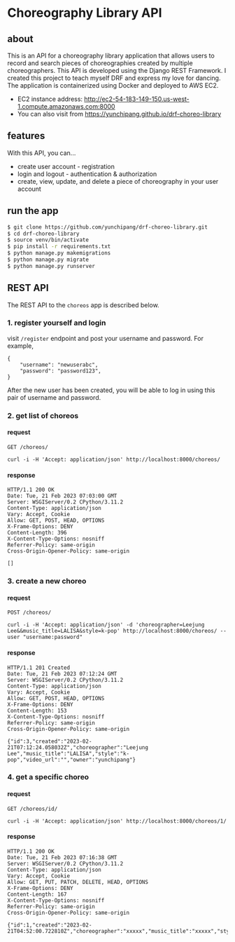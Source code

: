 # Choreography Library API

## about
This is an API for a choreography library application that allows users to record and search pieces of choreographies created by multiple choreographers. This API is developed using the Django REST Framework. I created this project to teach myself DRF and express my love for dancing. The application is containerized using Docker and deployed to AWS EC2.
- EC2 instance address: http://ec2-54-183-149-150.us-west-1.compute.amazonaws.com:8000
- You can also visit from https://yunchipang.github.io/drf-choreo-library

## features
With this API, you can...
- create user account - registration
- login and logout - authentication & authorization
- create, view, update, and delete a piece of choreography in your user account

## run the app

```bash
$ git clone https://github.com/yunchipang/drf-choreo-library.git
$ cd drf-choreo-library
$ source venv/bin/activate
$ pip install -r requirements.txt
$ python manage.py makemigrations
$ python manage.py migrate
$ python manage.py runserver
```

## REST API

The REST API to the `choreos` app is described below.

### 1. register yourself and login

visit `/register` endpoint and post your username and password. For example, 
```
{
    "username": "newuserabc", 
    "password": "password123",
}
```
After the new user has been created, you will be able to log in using this pair of username and password.

### 2. get list of choreos
#### request

`GET /choreos/`

```
curl -i -H 'Accept: application/json' http://localhost:8000/choreos/
```
#### response
```
HTTP/1.1 200 OK
Date: Tue, 21 Feb 2023 07:03:00 GMT
Server: WSGIServer/0.2 CPython/3.11.2
Content-Type: application/json
Vary: Accept, Cookie
Allow: GET, POST, HEAD, OPTIONS
X-Frame-Options: DENY
Content-Length: 396
X-Content-Type-Options: nosniff
Referrer-Policy: same-origin
Cross-Origin-Opener-Policy: same-origin

[]
```

### 3. create a new choreo
#### request
`POST /choreos/`

```
curl -i -H 'Accept: application/json' -d 'choreographer=Leejung Lee&&music_title=LALISA&style=k-pop' http://localhost:8000/choreos/ --user "username:password"
```

#### response
```
HTTP/1.1 201 Created
Date: Tue, 21 Feb 2023 07:12:24 GMT
Server: WSGIServer/0.2 CPython/3.11.2
Content-Type: application/json
Vary: Accept, Cookie
Allow: GET, POST, HEAD, OPTIONS
X-Frame-Options: DENY
Content-Length: 153
X-Content-Type-Options: nosniff
Referrer-Policy: same-origin
Cross-Origin-Opener-Policy: same-origin

{"id":3,"created":"2023-02-21T07:12:24.058032Z","choreographer":"Leejung Lee","music_title":"LALISA","style":"k-pop","video_url":"","owner":"yunchipang"}
```

### 4. get a specific choreo
#### request
`GET /choreos/id/`

```
curl -i -H 'Accept: application/json' http://localhost:8000/choreos/1/
```
#### response
```
HTTP/1.1 200 OK
Date: Tue, 21 Feb 2023 07:16:38 GMT
Server: WSGIServer/0.2 CPython/3.11.2
Content-Type: application/json
Vary: Accept, Cookie
Allow: GET, PUT, PATCH, DELETE, HEAD, OPTIONS
X-Frame-Options: DENY
Content-Length: 167
X-Content-Type-Options: nosniff
Referrer-Policy: same-origin
Cross-Origin-Opener-Policy: same-origin

{"id":1,"created":"2023-02-21T04:52:00.722810Z","choreographer":"xxxxx","music_title":"xxxxx","style":"xxxxx","video_url":"xxxxx","owner":"xxxxx"}
```
